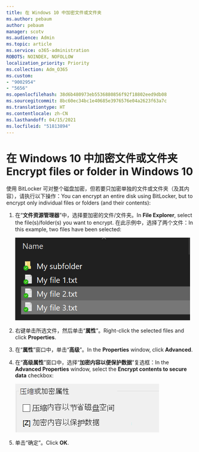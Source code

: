 ```yaml
---
title: 在 Windows 10 中加密文件或文件夹
ms.author: pebaum
author: pebaum
manager: scotv
ms.audience: Admin
ms.topic: article
ms.service: o365-administration
ROBOTS: NOINDEX, NOFOLLOW
localization_priority: Priority
ms.collection: Adm_O365
ms.custom:
- "9002954"
- "5656"
ms.openlocfilehash: 38d6b480973eb5536880856f92f18802eed9db08
ms.sourcegitcommit: 8bc60ec34bc1e40685e3976576e04a2623f63a7c
ms.translationtype: HT
ms.contentlocale: zh-CN
ms.lasthandoff: 04/15/2021
ms.locfileid: "51813894"
---
```

# <a name="encrypt-files-or-folder-in-windows-10"></a><span data-ttu-id="311fb-102">在 Windows 10 中加密文件或文件夹</span><span class="sxs-lookup"><span data-stu-id="311fb-102">Encrypt files or folder in Windows 10</span></span>

<span data-ttu-id="311fb-103">使用 BitLocker 可对整个磁盘加密，但若要只加密单独的文件或文件夹（及其内容），请执行以下操作：</span><span class="sxs-lookup"><span data-stu-id="311fb-103">You can encrypt an entire disk using BitLocker, but to encrypt only individual files or folders (and their contents):</span></span>

1. <span data-ttu-id="311fb-104">在“**文件资源管理器**”中，选择要加密的文件/文件夹。</span><span class="sxs-lookup"><span data-stu-id="311fb-104">In **File Explorer**, select the file(s)/folder(s) you want to encrypt.</span></span> <span data-ttu-id="311fb-105">在此示例中，选择了两个文件：</span><span class="sxs-lookup"><span data-stu-id="311fb-105">In this example, two files have been selected:</span></span>

    ![选择要加密的文件或文件夹](media/select-for-encrypting.png)

2. <span data-ttu-id="311fb-107">右键单击所选文件，然后单击“**属性**”。</span><span class="sxs-lookup"><span data-stu-id="311fb-107">Right-click the selected files and click **Properties**.</span></span>

3. <span data-ttu-id="311fb-108">在“**属性**”窗口中，单击“**高级**”。</span><span class="sxs-lookup"><span data-stu-id="311fb-108">In the **Properties** window, click **Advanced**.</span></span>

4. <span data-ttu-id="311fb-109">在“**高级属性**”窗口中，选择“**加密内容以便保护数据**”复选框：</span><span class="sxs-lookup"><span data-stu-id="311fb-109">In the **Advanced Properties** window, select the **Encrypt contents to secure data** checkbox:</span></span>

    ![加密内容](media/encrypt-contents.png)

5. <span data-ttu-id="311fb-111">单击“确定”。</span><span class="sxs-lookup"><span data-stu-id="311fb-111">Click **OK**.</span></span>
